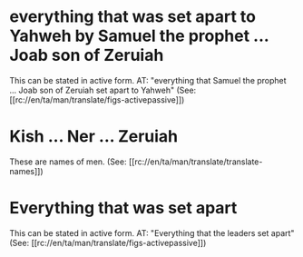 # everything that was set apart to Yahweh by Samuel the prophet ... Joab son of Zeruiah

This can be stated in active form. AT: "everything that Samuel the prophet ... Joab son of Zeruiah set apart to Yahweh" (See: [[rc://en/ta/man/translate/figs-activepassive]])

# Kish ... Ner ... Zeruiah

These are names of men. (See: [[rc://en/ta/man/translate/translate-names]])

# Everything that was set apart

This can be stated in active form. AT: "Everything that the leaders set apart" (See: [[rc://en/ta/man/translate/figs-activepassive]])

